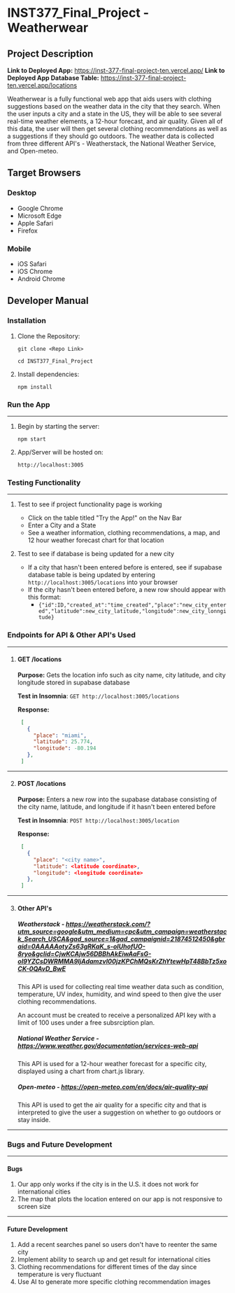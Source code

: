 # INST377_Final_Project - Weatherwear

## Project Description

**Link to Deployed App:** https://inst-377-final-project-ten.vercel.app/
**Link to Deployed App Database Table:** https://inst-377-final-project-ten.vercel.app/locations


Weatherwear is a fully functional web app that aids users with clothing suggestions based on the weather data in the city that they search. When the user inputs a city and a state in the US, they will be able to see several real-time weather elements, a 12-hour forecast, and air quality. Given all of this data, the user will then get several clothing recommendations as well as a suggestions if they should go outdoors. The weather data is collected from three different API's - Weatherstack, the National Weather Service, and Open-meteo.
## Target Browsers
### Desktop
* Google Chrome
* Microsoft Edge
* Apple Safari
* Firefox
### Mobile 
* iOS Safari
* iOS Chrome
* Android Chrome


## Developer Manual

### Installation
1. Clone the Repository:

    ```
    git clone <Repo Link>

    cd INST377_Final_Project
    ```

2. Install dependencies:

    ```
    npm install
    ```

### Run the App
---
1. Begin by starting the server:
    ```
    npm start
    ```

2. App/Server will be hosted on:
    ```
    http://localhost:3005
    ```

### Testing Functionality
---
1. Test to see if project functionality page is working
    * Click on the table titled "Try the App!" on the Nav Bar
    * Enter a City and a State 
    * See a weather information, clothing recommendations, a map, and 12 hour weather forecast chart for that location

2. Test to see if database is being updated for a new city
    * If a city that hasn't been entered before is entered, see if supabase database table is being updated by entering `http://localhost:3005/locations` into your browser
    * If the city hasn't been entered before, a new row should appear with this format: 
        * `{"id":ID,"created_at":"time_created","place":"new_city_entered","latitude":new_city_latitude,"longitude":new_city_lonngitude}`

### Endpoints for API & Other API's Used
---
1. #### GET /locations
    **Purpose:** Gets the location info such as city name, city latitude, and city longitude stored in supabase database 

    **Test in Insomnia**: `GET http://localhost:3005/locations`

    **Response:** 
    ```json
     [
       {
         "place": "miami",
         "latitude": 25.774,
         "longitude": -80.194
       },
     ]
     ```

---

2. #### POST /locations
    **Purpose:** Enters a new row into the supabase database consisting of the city name, latitude, and longitude if it hasn't been entered before 

    **Test in Insomnia**: `POST http://localhost:3005/location`

    **Response:** 
    ```json
     [
       {
         "place": "<city name>",
         "latitude": <latitude coordinate>,
         "longitude": <longitude coordinate>
       },
     ]
     ```

---

3. #### Other API's

    ##### Weatherstack - https://weatherstack.com/?utm_source=google&utm_medium=cpc&utm_campaign=weatherstack_Search_USCA&gad_source=1&gad_campaignid=21874512450&gbraid=0AAAAAotyZs63gRKaK_s-oIUhofUO-8ryo&gclid=CjwKCAjw56DBBhAkEiwAaFsG-oI9YZCsDWRMMA9IjAdamzvl00jzKPChMQsKrZhYtewHpT48BbTz5xoCK-0QAvD_BwE


    This API is used for collecting real time weather data such as condition, temperature, UV index, humidity, and wind speed to then give the user clothing recommendations.

    An account must be created to receive a personalized API key with a limit of 100 uses under a free subsrciption plan.

    ##### National Weather Service - https://www.weather.gov/documentation/services-web-api

    This API is used for a 12-hour weather forecast for a specific city, displayed using a chart from chart.js library.



    ##### Open-meteo - https://open-meteo.com/en/docs/air-quality-api

    This API is used to get the air quality for a specific city and that is interpreted to give the user a suggestion on whether to go outdoors or stay inside.

--- 

### Bugs and Future Development
---
#### Bugs ###
1. Our app only works if the city is in the U.S. it does not work for international cities
2. The map that plots the location entered on our app is not responsive to screen size
---
#### Future Development
1. Add a recent searches panel so users don't have to reenter the same city
2. Implement ability to search up and get result for international cities
3. Clothing recommendations for different times of the day since temperature is very fluctuant
4. Use AI to generate more specific clothing recommendation images


